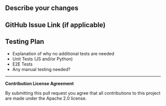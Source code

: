 ## Describe your changes

## GitHub Issue Link (if applicable)

## Testing Plan

- Explanation of why no additional tests are needed
- Unit Tests (JS and/or Python)
- E2E Tests
- Any manual testing needed?

---

**Contribution License Agreement**

By submitting this pull request you agree that all contributions to this project are made under the Apache 2.0 license.

